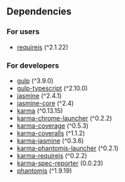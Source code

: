 ## Dependencies
### For users
* [requirejs](https://www.npmjs.com/package/requirejs) (^2.1.22)


### For developers
* [gulp](https://www.npmjs.com/package/gulp) (^3.9.0)
* [gulp-typescript](https://www.npmjs.com/package/gulp-typescript) (^2.10.0)
* [jasmine](https://www.npmjs.com/package/jasmine) (^2.4.1)
* [jasmine-core](https://www.npmjs.com/package/jasmine-core) (^2.4)
* [karma](https://www.npmjs.com/package/karma) (^0.13.15)
* [karma-chrome-launcher](https://www.npmjs.com/package/karma-chrome-launcher) (^0.2.2)
* [karma-coverage](https://www.npmjs.com/package/karma-coverage) (^0.5.3)
* [karma-coveralls](https://www.npmjs.com/package/karma-coveralls) (^1.1.2)
* [karma-jasmine](https://www.npmjs.com/package/karma-jasmine) (^0.3.6)
* [karma-phantomjs-launcher](https://www.npmjs.com/package/karma-phantomjs-launcher) (^0.2.1)
* [karma-requirejs](https://www.npmjs.com/package/karma-requirejs) (^0.2.2)
* [karma-spec-reporter](https://www.npmjs.com/package/karma-spec-reporter) (0.0.23)
* [phantomjs](https://www.npmjs.com/package/phantomjs) (^1.9.19)

